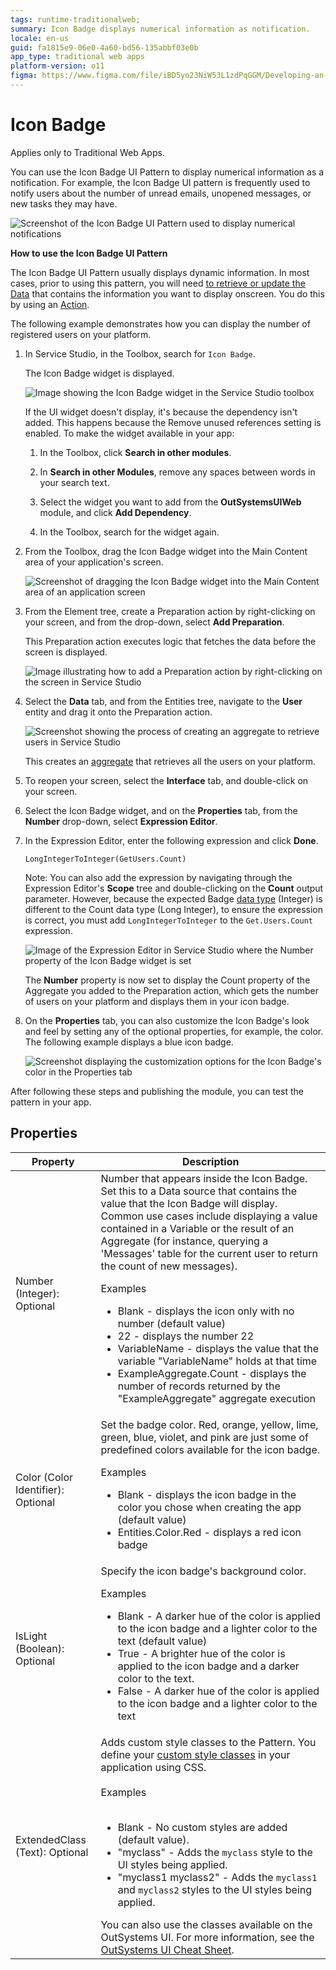 ```yaml
---
tags: runtime-traditionalweb; 
summary: Icon Badge displays numerical information as notification.
locale: en-us
guid: fa1815e9-06e0-4a60-bd56-135abbf03e0b
app_type: traditional web apps
platform-version: o11
figma: https://www.figma.com/file/iBD5yo23NiW53L1zdPqGGM/Developing-an-Application?type=design&node-id=243%3A20&mode=design&t=u4ANW5BJS7Flsdmg-1
---
```


# Icon Badge

<div class="info" markdown="1">

Applies only to Traditional Web Apps.

</div>

You can use the Icon Badge UI Pattern to display numerical information as a notification. For example, the Icon Badge UI pattern is frequently used to notify users about the number of unread emails, unopened messages, or new tasks they may have.

![Screenshot of the Icon Badge UI Pattern used to display numerical notifications](images/iconbadge-1-ss.png "Icon Badge UI Pattern Example")

**How to use the Icon Badge UI Pattern**

The Icon Badge UI Pattern usually displays dynamic information. In most cases, prior to using this pattern, you will need [to retrieve or update the Data](../../../../../develop/data/intro.md) that contains the information you want to display onscreen. You do this by using an [Action](../../../../../develop/logic/action-web.md).

The following example demonstrates how you can display the number of registered users on your platform.

1. In Service Studio, in the Toolbox, search for `Icon Badge`.

    The Icon Badge widget is displayed.

    ![Image showing the Icon Badge widget in the Service Studio toolbox](images/iconbadge-5-ss.png "Icon Badge Widget in Service Studio")

    If the UI widget doesn't display, it's because the dependency isn't added. This happens because the Remove unused references setting is enabled. To make the widget available in your app:

    1. In the Toolbox, click **Search in other modules**.

    1. In **Search in other Modules**, remove any spaces between words in your search text.
    
    1. Select the widget you want to add from the **OutSystemsUIWeb** module, and click **Add Dependency**. 
    
    1. In the Toolbox, search for the widget again.

1. From the Toolbox, drag the Icon Badge widget into the Main Content area of your application's screen.

    ![Screenshot of dragging the Icon Badge widget into the Main Content area of an application screen](images/iconbadge-6-ss.png "Dragging Icon Badge Widget")

1. From the Element tree, create a Preparation action by right-clicking on your screen, and from the drop-down, select **Add Preparation**.

    This Preparation action executes logic that fetches the data before the screen is displayed.

    ![Image illustrating how to add a Preparation action by right-clicking on the screen in Service Studio](images/iconbadge-7-ss.png "Adding Preparation Action")

1. Select the **Data** tab, and from the Entities tree, navigate to the **User** entity and drag it onto the Preparation action.

    ![Screenshot showing the process of creating an aggregate to retrieve users in Service Studio](images/iconbadge-8-ss.png "Creating an Aggregate for Users")

    This creates an [aggregate](https://success.outsystems.com/Documentation/11/Reference/OutSystems_Language/Data/Handling_Data/Queries/Aggregate) that retrieves all the users on your platform.

1. To reopen your screen, select the **Interface** tab, and double-click on your screen.

1. Select the Icon Badge widget, and on the **Properties** tab, from the **Number** drop-down, select **Expression Editor**.

1. In the Expression Editor, enter the following expression and click **Done**.

    `LongIntegerToInteger(GetUsers.Count)`

    Note: You can also add the expression by navigating through the Expression Editor's **Scope** tree and double-clicking on the **Count** output parameter. However, because the expected Badge [data type](../../../../../ref/data/data-types/available-data-types.md) (Integer) is different to the Count data type (Long Integer), to ensure the expression is correct, you must add `LongIntegerToInteger` to the `Get.Users.Count` expression.

    ![Image of the Expression Editor in Service Studio where the Number property of the Icon Badge widget is set](images/iconbadge-9-ss.png "Setting the Number Property")

    The **Number** property is now set to display the Count property of the Aggregate you added to the Preparation action, which gets the number of users on your platform and displays them in your icon badge.

1. On the **Properties** tab, you can also customize the Icon Badge's look and feel by setting any of the optional properties, for example, the color. The following example displays a blue icon badge.  

    ![Screenshot displaying the customization options for the Icon Badge's color in the Properties tab](images/iconbadge-10-ss.png "Customizing Icon Badge Appearance")

After following these steps and publishing the module, you can test the pattern in your app.

## Properties

| Property                           | Description                                                                                                                                                                                                                                                                                                                                                                                                                                                                                                                                                                                                                                                                                      |
|------------------------------------|--------------------------------------------------------------------------------------------------------------------------------------------------------------------------------------------------------------------------------------------------------------------------------------------------------------------------------------------------------------------------------------------------------------------------------------------------------------------------------------------------------------------------------------------------------------------------------------------------------------------------------------------------------------------------------------------------|
| Number (Integer): Optional         | Number that appears inside the Icon Badge. Set this to a Data source that contains the value that the Icon Badge will display. Common use cases include displaying a value contained in a Variable or the result of an Aggregate (for instance, querying a 'Messages' table for the current user to return the count of new messages). <p>Examples <ul><li>Blank - displays the icon only with no number (default value)</li><li>22 - displays the number 22</li><li>VariableName - displays the value that the variable "VariableName" holds at that time </li><li>ExampleAggregate.Count - displays the number of records returned by the "ExampleAggregate" aggregate execution</li></ul></p> |
| Color (Color Identifier): Optional | Set the badge color. Red, orange, yellow, lime, green, blue, violet, and pink are just some of predefined colors available for the icon badge. <p>Examples <ul><li>Blank - displays the icon badge in the color you chose when creating the app (default value)</li><li>Entities.Color.Red - displays a red icon badge</li></ul></p>                                                                                                                                                                                                                                                                                                                                                             |
| IsLight (Boolean): Optional        | Specify the icon badge's background color. <p>Examples <ul><li>Blank - A darker hue of the color is applied to the icon badge and a lighter color to the text (default value)</li><li>True - A brighter hue of the color is applied to the icon badge and a darker color to the text.</li><li>False - A darker hue of the color is applied to the icon badge and a lighter color to the text</li></ul></p>                                                                                                                                                                                                                                                                                       |
| ExtendedClass (Text): Optional     | Adds custom style classes to the Pattern. You define your [custom style classes](../../../look-feel/css.md) in your application using CSS.<br/><br/>Examples<br/><br/> <ul><li>Blank - No custom styles are added (default value).</li><li>"myclass" - Adds the ``myclass`` style to the UI styles being applied.</li><li>"myclass1 myclass2" - Adds the ``myclass1`` and ``myclass2`` styles to the UI styles being applied.</li></ul>You can also use the classes available on the OutSystems UI. For more information, see the [OutSystems UI Cheat Sheet](https://outsystemsui.outsystems.com/OutSystemsUIWebsite/CheatSheet).                                                               |

